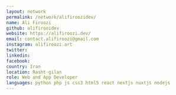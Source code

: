```yaml
---
layout: network
permalink: /network/alifiroozidev/
name: Ali Firoozi
github: alifirooidev
website: https://alifiroozi.dev/
email: contact.alifiroozi@gmail.com
instagram: alifiroozi.art
twitter:
linkedin: 
facebook: 
country: Iran
location: Rasht-gilan
role: Web and App Developer
languages: python php js css3 html5 react nextjs nuxtjs nodejs
---
```

